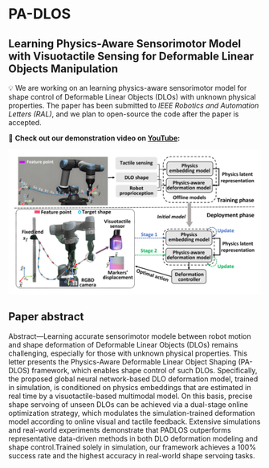 # PA-DLOS
## __Learning Physics-Aware Sensorimotor Model with Visuotactile Sensing for Deformable Linear Objects Manipulation__

💡 We are working on an learning physics-aware sensorimotor model for shape control of Deformable Linear Objects (DLOs) with unknown physical properties. The paper has been submitted to _IEEE Robotics and Automation Letters (RAL)_, and we plan to open-source the code after the paper is accepted.

🎥 __Check out our demonstration video on [YouTube](https://youtu.be/vgAuWwPkIhE):__

[![Watch the video](./cover.png)](https://youtu.be/vgAuWwPkIhE)

## Paper abstract
Abstract—Learning accurate sensorimotor modele between robot motion and shape deformation of Deformable Linear Objects (DLOs) remains challenging, especially for those with unknown physical properties. This letter presents the Physics-Aware Deformable Linear Object Shaping (PA-DLOS) framework, which enables shape control of such DLOs. Specifically, the proposed global neural network-based DLO deformation model, trained in simulation, is conditioned on physics embeddings that are estimated in real time by a visuotactile-based multimodal model. On this basis, precise shape servoing of unseen DLOs can be achieved via a dual-stage online optimization strategy, which modulates the simulation-trained deformation model according to online visual and tactile feedback. Extensive simulations and real-world experiments demonstrate that PADLOS outperforms representative data-driven methods in both DLO deformation modeling and shape control.Trained solely in simulation, our framework achieves a 100% success rate and the highest accuracy in real-world shape servoing tasks.
